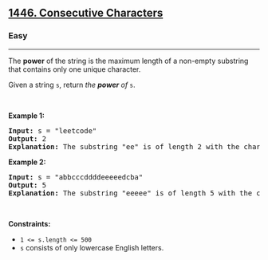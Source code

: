 <h2><a href="https://leetcode.com/problems/consecutive-characters/">1446. Consecutive Characters</a></h2><h3>Easy</h3><hr><div style="user-select: auto;"><p style="user-select: auto;">The <strong style="user-select: auto;">power</strong> of the string is the maximum length of a non-empty substring that contains only one unique character.</p>

<p style="user-select: auto;">Given a string <code style="user-select: auto;">s</code>, return <em style="user-select: auto;">the <strong style="user-select: auto;">power</strong> of</em> <code style="user-select: auto;">s</code>.</p>

<p style="user-select: auto;">&nbsp;</p>
<p style="user-select: auto;"><strong style="user-select: auto;">Example 1:</strong></p>

<pre style="position: relative; user-select: auto;"><strong style="user-select: auto;">Input:</strong> s = "leetcode"
<strong style="user-select: auto;">Output:</strong> 2
<strong style="user-select: auto;">Explanation:</strong> The substring "ee" is of length 2 with the character 'e' only.
<div class="open_grepper_editor" title="Edit &amp; Save To Grepper" style="user-select: auto;"></div></pre>

<p style="user-select: auto;"><strong style="user-select: auto;">Example 2:</strong></p>

<pre style="position: relative; user-select: auto;"><strong style="user-select: auto;">Input:</strong> s = "abbcccddddeeeeedcba"
<strong style="user-select: auto;">Output:</strong> 5
<strong style="user-select: auto;">Explanation:</strong> The substring "eeeee" is of length 5 with the character 'e' only.
<div class="open_grepper_editor" title="Edit &amp; Save To Grepper" style="user-select: auto;"></div></pre>

<p style="user-select: auto;">&nbsp;</p>
<p style="user-select: auto;"><strong style="user-select: auto;">Constraints:</strong></p>

<ul style="user-select: auto;">
	<li style="user-select: auto;"><code style="user-select: auto;">1 &lt;= s.length &lt;= 500</code></li>
	<li style="user-select: auto;"><code style="user-select: auto;">s</code> consists of only lowercase English letters.</li>
</ul>
</div>